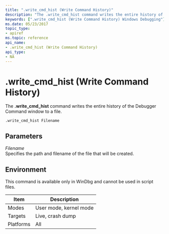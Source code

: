 ```yaml
---
title: ".write_cmd_hist (Write Command History)"
description: "The .write_cmd_hist command writes the entire history of the Debugger Command window to a file."
keywords: [".write_cmd_hist (Write Command History) Windows Debugging"]
ms.date: 05/23/2017
topic_type:
- apiref
ms.topic: reference
api_name:
- .write_cmd_hist (Write Command History)
api_type:
- NA
---
```


# .write\_cmd\_hist (Write Command History)

The **.write\_cmd\_hist** command writes the entire history of the Debugger Command window to a file.

```dbgcmd
.write_cmd_hist Filename 
```

## Parameters

<span id="_______Filename______"></span><span id="_______filename______"></span><span id="_______FILENAME______"></span> *Filename*   
Specifies the path and filename of the file that will be created.

## Environment

This command is available only in WinDbg and cannot be used in script files.

|  Item  | Description          |
|--------|----------------------|
|Modes   |User mode, kernel mode|
|Targets |Live, crash dump      |
|Platforms|All                  |
